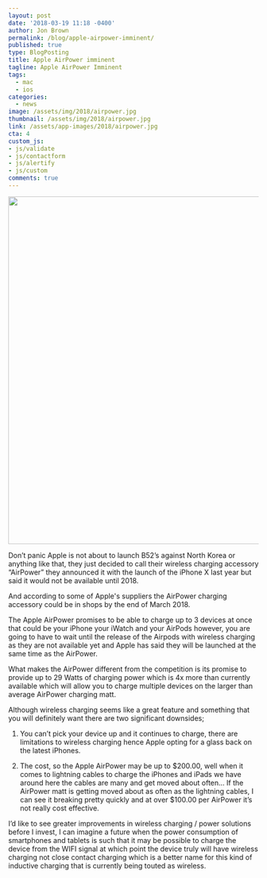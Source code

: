 ```yaml
---
layout: post
date: '2018-03-19 11:18 -0400'
author: Jon Brown
permalink: /blog/apple-airpower-imminent/
published: true
type: BlogPosting
title: Apple AirPower imminent
tagline: Apple AirPower Imminent
tags:
  - mac
  - ios
categories:
  - news
image: /assets/img/2018/airpower.jpg
thumbnail: /assets/img/2018/airpower.jpg
link: /assets/app-images/2018/airpower.jpg
cta: 4
custom_js:
- js/validate
- js/contactform
- js/alertify
- js/custom
comments: true
---
```

<center><img src="{{ site.site_cdn }}/assets/img/blog/2018/airpower/image1.png" class="img-fluid rounded m-2" width="700" /></center>

Don’t panic Apple is not about to launch B52’s against North Korea or anything like that, they just decided to call their wireless charging accessory “AirPower” they announced it with the launch of the iPhone X last year but said it would not be available until 2018.

And according to some of Apple's suppliers the AirPower charging accessory could be in shops by the end of March 2018.

The Apple AirPower promises to be able to charge up to 3 devices at once that could be your iPhone your iWatch and your AirPods however, you are going to have to wait until the release of the Airpods with wireless charging as they are not available yet and Apple has said they will be launched at the same time as the AirPower.

What makes the AirPower different from the competition is its promise to provide up to 29 Watts of charging power which is 4x more than currently available which will allow you to charge multiple devices on the larger than average AirPower charging matt.

Although wireless charging seems like a great feature and something that you will definitely want there are two significant downsides;

1. You can’t pick your device up and it continues to charge, there are limitations to wireless charging hence Apple opting for a glass back on the latest iPhones.

2. The cost, so the Apple AirPower may be up to $200.00, well when it comes to lightning cables to charge the iPhones and iPads we have around here the cables are many and get moved about often… If the AirPower matt is getting moved about as often as the lightning cables, I can see it breaking pretty quickly and at over $100.00 per AirPower it’s not really cost effective.

I’d like to see greater improvements in wireless charging / power solutions before I invest, I can imagine a future when the power consumption of smartphones and tablets is such that it may be possible to charge the device from the WIFI signal at which point the device truly will have wireless charging not close contact charging which is a better name for this kind of inductive charging that is currently being touted as wireless.
